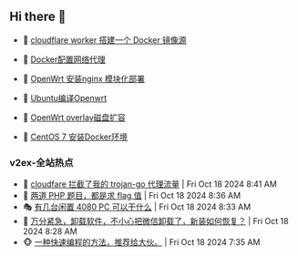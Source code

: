 ## Hi there 👋

<!--
**dkyg666/dkyg666** is a ✨ _special_ ✨ repository because its `README.md` (this file) appears on your GitHub profile.

Here are some ideas to get you started:

- 🔭 I’m currently working on ...
- 🌱 I’m currently learning ...
- 👯 I’m looking to collaborate on ...
- 🤔 I’m looking for help with ...
- 💬 Ask me about ...
- 📫 How to reach me: ...
- 😄 Pronouns: ...
- ⚡ Fun fact: ...
-->

<!-- BLOG-POST-LIST:START -->
- 🦩 [cloudflare worker 搭建一个 Docker 镜像源](http://blog.1996099.xyz/archives/cloudflare-worker-da-jian-yi-ge-docker-jing-xiang-zhan) 

- 🚦 [Docker配置网络代理](http://blog.1996099.xyz/archives/dockerpei-zhi-wang-luo-dai-li) 

- 🫶 [OpenWrt 安装nginx 模块化部署](http://blog.1996099.xyz/archives/openwrt-an-zhuang-nginx-mo-kuai-hua-bu-shu) 

- 🦄 [Ubuntu编译Openwrt](http://blog.1996099.xyz/archives/ubuntuzi-bian-yi-openwrt) 

- 🐻 [OpenWrt overlay磁盘扩容](http://blog.1996099.xyz/archives/openwrt-overlay) 

- 🤖 [CentOS 7 安装Docker环境](http://blog.1996099.xyz/archives/centos-docker) 
<!-- BLOG-POST-LIST:END -->

### v2ex-全站热点
<!-- v2ex:START -->
- 🥸 [cloudfare 拦截了我的 trojan-go 代理流量](https://www.v2ex.com/t/1081565#reply1) | Fri Oct 18 2024 8:41 AM
- 🤗 [两道 PHP 题目，都是求 flag 值](https://www.v2ex.com/t/1081563#reply5) | Fri Oct 18 2024 8:36 AM
- 🎭 [有几台闲置 4080 PC 可以干什么](https://www.v2ex.com/t/1081560#reply10) | Fri Oct 18 2024 8:33 AM
- 🥷 [万分紧急，卸载软件，不小心把微信卸载了，新装如何恢复？](https://www.v2ex.com/t/1081557#reply11) | Fri Oct 18 2024 8:28 AM
- 🐵 [一种快速编程的方法，推荐给大伙。](https://www.v2ex.com/t/1081537#reply28) | Fri Oct 18 2024 7:35 AM<!-- v2ex:END -->

